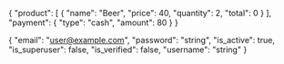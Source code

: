 {
  "product": [
    {
      "name": "Beer",
      "price": 40,
      "quantity": 2,
      "total": 0
    }
  ],
  "payment": {
    "type": "cash",
    "amount": 80
  }
}

{
  "email": "user@example.com",
  "password": "string",
  "is_active": true,
  "is_superuser": false,
  "is_verified": false,
  "username": "string"
}